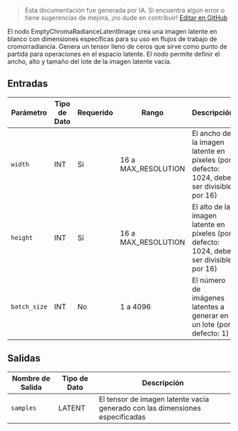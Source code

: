 > Esta documentación fue generada por IA. Si encuentra algún error o tiene sugerencias de mejora, ¡no dude en contribuir! [Editar en GitHub](https://github.com/Comfy-Org/embedded-docs/blob/main/comfyui_embedded_docs/docs/EmptyChromaRadianceLatentImage/es.md)

El nodo EmptyChromaRadianceLatentImage crea una imagen latente en blanco con dimensiones específicas para su uso en flujos de trabajo de cromorradiancia. Genera un tensor lleno de ceros que sirve como punto de partida para operaciones en el espacio latente. El nodo permite definir el ancho, alto y tamaño del lote de la imagen latente vacía.

## Entradas

| Parámetro | Tipo de Dato | Requerido | Rango | Descripción |
|-----------|-----------|----------|-------|-------------|
| `width` | INT | Sí | 16 a MAX_RESOLUTION | El ancho de la imagen latente en píxeles (por defecto: 1024, debe ser divisible por 16) |
| `height` | INT | Sí | 16 a MAX_RESOLUTION | El alto de la imagen latente en píxeles (por defecto: 1024, debe ser divisible por 16) |
| `batch_size` | INT | No | 1 a 4096 | El número de imágenes latentes a generar en un lote (por defecto: 1) |

## Salidas

| Nombre de Salida | Tipo de Dato | Descripción |
|-------------|-----------|-------------|
| `samples` | LATENT | El tensor de imagen latente vacía generado con las dimensiones especificadas |
